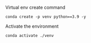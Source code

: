 Virtual env create command
```
conda create -p venv python==3.9 -y
```

Activate the environment
```
conda activate ./venv
```